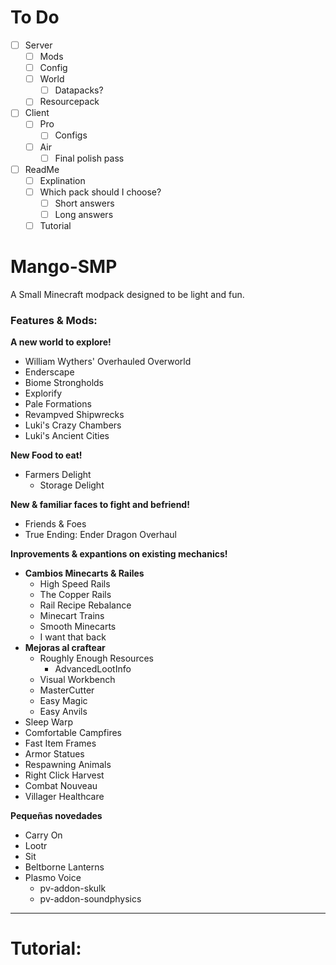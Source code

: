 # To Do
- [ ] Server
  - [ ] Mods
  - [ ] Config
  - [ ] World
      - [ ] Datapacks?
  - [ ] Resourcepack
- [ ] Client
  - [ ] Pro
      - [ ] Configs
  - [ ] Air
      - [ ] Final polish pass
- [ ] ReadMe
  - [ ] Explination
  - [ ] Which pack should I choose?
      - [ ] Short answers
      - [ ] Long answers
  - [ ] Tutorial

# Mango-SMP
A Small Minecraft modpack designed to be light and fun.

### Features & Mods:
**A new world to explore!**
  - William Wythers' Overhauled Overworld
  - Enderscape
  - Biome Strongholds
  - Explorify
  - Pale Formations
  - Revampved Shipwrecks
  - Luki's Crazy Chambers
  - Luki's Ancient Cities

**New Food to eat!**
  - Farmers Delight
    - Storage Delight

**New & familiar faces to fight and befriend!**
  - Friends & Foes
  - True Ending: Ender Dragon Overhaul

**Inprovements & expantions on existing mechanics!**
  - **Cambios Minecarts & Railes**
    - High Speed Rails
    - The Copper Rails
    - Rail Recipe Rebalance
    - Minecart Trains
    - Smooth Minecarts
    - I want that back
  - **Mejoras al craftear**
    - Roughly Enough Resources
      - AdvancedLootInfo
    - Visual Workbench
    - MasterCutter
    - Easy Magic
    - Easy Anvils
  - Sleep Warp
  - Comfortable Campfires
  - Fast Item Frames
  - Armor Statues
  - Respawning Animals
  - Right Click Harvest
  - Combat Nouveau
  - Villager Healthcare

  **Pequeñas novedades**
  - Carry On
  - Lootr
  - Sit
  - Beltborne Lanterns
  - Plasmo Voice
    - pv-addon-skulk
    - pv-addon-soundphysics



---

# Tutorial: